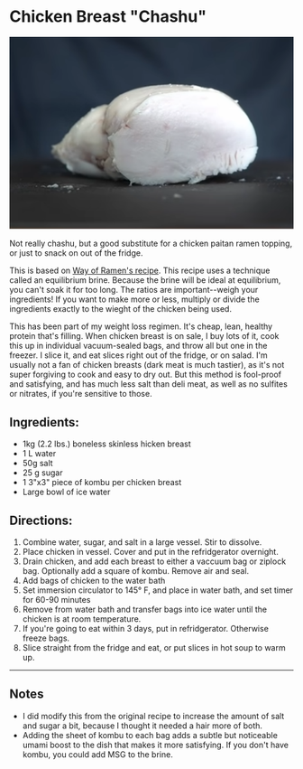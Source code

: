 # Chicken Breast "Chashu"

![apple_dutch_baby.png](../images/chicken_chashu.png)

Not really chashu, but a good substitute for a chicken paitan ramen topping, or just to snack on out of the fridge.

This is based on [Way of Ramen's recipe](https://www.youtube.com/watch?v=xwVkNjRmNcw). This recipe uses a technique called an equilibrium brine. Because the brine will be ideal at equilibrium, you can't soak it for too long. The ratios are important--weigh your ingredients! If you want to make more or less, multiply or divide the ingredients exactly to the wieght of the chicken being used. 

This has been part of my weight loss regimen. It's cheap, lean, healthy protein that's filling. When chicken breast is on sale, I buy lots of it, cook this up in individual vacuum-sealed bags, and throw all but one in the freezer. I slice it, and eat slices right out of the fridge, or on salad. I'm usually not a fan of chicken breasts (dark meat is much tastier), as it's not super forgiving to cook and easy to dry out. But this method is fool-proof and satisfying, and has much less salt than deli meat, as well as no sulfites or nitrates, if you're sensitive to those. 

## Ingredients:

  * 1kg (2.2 lbs.) boneless skinless hicken breast
  * 1 L water
  * 50g salt
  * 25 g sugar
  * 1 3"x3" piece of kombu per chicken breast
  * Large bowl of ice water 

## Directions:

  1. Combine water, sugar, and salt in a large vessel. Stir to dissolve.
  2. Place chicken in vessel. Cover and put in the refridgerator overnight. 
  3. Drain chicken, and add each breast to either a vaccuum bag or ziplock bag. Optionally add a square of kombu. Remove air and seal.
  4. Add bags of chicken to the water bath
  5. Set immersion circulator to 145° F, and place in water bath, and set timer for 60-90 minutes
  7. Remove from water bath and transfer bags into ice water until the chicken is at room temperature.
  8. If you're going to eat within 3 days, put in refridgerator. Otherwise freeze bags.
  9. Slice straight from the fridge and eat, or put slices in hot soup to warm up. 
 
---

## Notes
- I did modify this from the original recipe to increase the amount of salt and sugar a bit, because I thought it needed a hair more of both.
- Adding the sheet of kombu to each bag adds a subtle but noticeable umami boost to the dish that makes it more satisfying. If you don't have kombu, you could add MSG to the brine.
